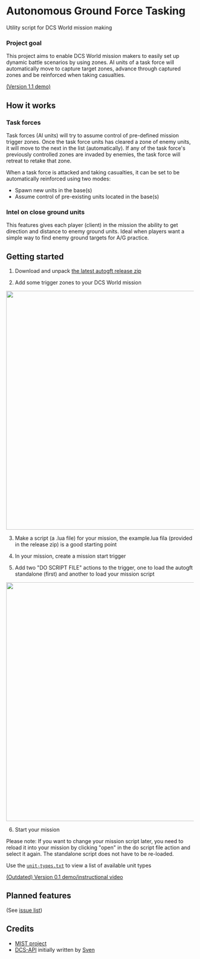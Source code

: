 # Autonomous Ground Force Tasking
Utility script for DCS World mission making

### Project goal
This project aims to enable DCS World mission makers to easily set up dynamic battle scenarios by using zones. AI units of a task force will automatically move to capture target zones, advance through captured zones and be reinforced when taking casualties.

[(Version 1.1 demo)](https://www.youtube.com/watch?v=Cqv3Mj-Ss58&feature=youtu.be)

## How it works

### Task forces
Task forces (AI units) will try to assume control of pre-defined mission trigger zones. Once the task force units has cleared a zone of enemy units, it will move to the next in the list (automatically). If any of the task force's previously controlled zones are invaded by enemies, the task force will retreat to retake that zone.

When a task force is attacked and taking casualties, it can be set to be automatically reinforced using two modes:
* Spawn new units in the base(s)
* Assume control of pre-existing units located in the base(s)

### Intel on close ground units
This features gives each player (client) in the mission the ability to get direction and distance to enemy ground units. Ideal when players want a simple way to find enemy ground targets for A/G practice.

## Getting started
1. Download and unpack [the latest autogft release zip](https://github.com/birgersp/dcs-autogft/releases/latest/)  

2. Add some trigger zones to your DCS World mission  
<img src="https://cloud.githubusercontent.com/assets/5260237/21239139/ef528744-c305-11e6-9fa4-d19f45ac4b78.jpg" width="640"/>

3. Make a script (a .lua file) for your mission, the example.lua fila (provided in the release zip) is a good starting point  

4. In your mission, create a mission start trigger  

5. Add two "DO SCRIPT FILE" actions to the trigger, one to load the autogft standalone (first) and another to load your mission script  
<img src="https://cloud.githubusercontent.com/assets/5260237/21239387/f762718c-c306-11e6-8f58-07480400e8fb.jpg" width="640"/>

6. Start your mission

Please note: If you want to change your mission script later, you need to reload it into your mission by clicking "open" in the do script file action and select it again. The standalone script does not have to be re-loaded.  

Use the [`unit-types.txt`](https://raw.githubusercontent.com/birgersp/dcs-unit-types/master/unit-types.txt) to view a list of available unit types

[(Outdated) Version 0.1 demo/instructional video](https://www.youtube.com/watch?v=bmTS60qrF5g)

## Planned features
(See [issue list](https://github.com/birgersp/dcs-autogft/issues))

## Credits
- [MIST project](https://github.com/mrSkortch/MissionScriptingTools)
- [DCS-API](https://github.com/FlightControl-Master/DCS-API) initially written by [Sven](https://github.com/FlightControl-Master)
